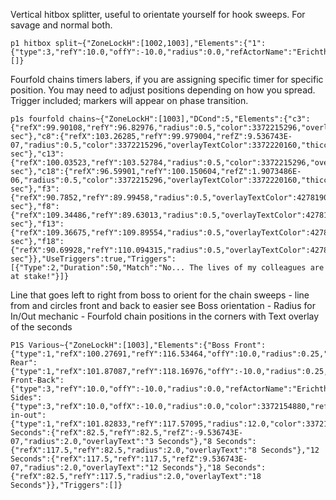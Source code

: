 Vertical hitbox splitter, useful to orientate yourself for hook sweeps. For savage and normal both.
```
p1 hitbox split~{"ZoneLockH":[1002,1003],"Elements":{"1":{"type":3,"refY":10.0,"offY":-10.0,"radius":0.0,"refActorName":"Erichthonios","includeRotation":true,"onlyTargetable":true}},"Triggers":[]}
```

Fourfold chains timers labers, if you are assigning specific timer for specific position. You may need to adjust positions depending on how you spread. Trigger included; markers will appear on phase transition.
```
p1s fourfold chains~{"ZoneLockH":[1003],"DCond":5,"Elements":{"c3":{"refX":99.90108,"refY":96.82976,"radius":0.5,"color":3372215296,"overlayTextColor":3372220160,"thicc":0.0,"overlayText":"3 sec"},"c8":{"refX":103.26285,"refY":99.979004,"refZ":9.536743E-07,"radius":0.5,"color":3372215296,"overlayTextColor":3372220160,"thicc":0.0,"overlayText":"8 sec"},"c13":{"refX":100.03523,"refY":103.52784,"radius":0.5,"color":3372215296,"overlayTextColor":3372220160,"thicc":0.0,"overlayText":"13 sec"},"c18":{"refX":96.59901,"refY":100.150604,"refZ":1.9073486E-06,"radius":0.5,"color":3372215296,"overlayTextColor":3372220160,"thicc":0.0,"overlayText":"18 sec"},"f3":{"refX":90.7852,"refY":89.99458,"radius":0.5,"overlayTextColor":4278190335,"thicc":0.0,"overlayText":"3 sec"},"f8":{"refX":109.34486,"refY":89.63013,"radius":0.5,"overlayTextColor":4278190335,"thicc":0.0,"overlayText":"8 sec"},"f13":{"refX":109.36675,"refY":109.89554,"radius":0.5,"overlayTextColor":4278190335,"thicc":0.0,"overlayText":"13 sec"},"f18":{"refX":90.69928,"refY":110.094315,"radius":0.5,"overlayTextColor":4278190335,"thicc":0.0,"overlayText":"18 sec"}},"UseTriggers":true,"Triggers":[{"Type":2,"Duration":50,"Match":"No... The lives of my colleagues are at stake!"}]}
```
Line that goes left to right from boss to orient for the chain sweeps - line from and circles front and back to easier see Boss orientation - Radius for In/Out mechanic - Fourfold chain positions in the corners with Text overlay of the seconds
```
P1S Various~{"ZoneLockH":[1003],"Elements":{"Boss Front":{"type":1,"refX":100.27691,"refY":116.53464,"offY":10.0,"radius":0.25,"refActorName":"Erichthonios","includeRotation":true,"onlyTargetable":true,"onlyVisible":true},"Boss Rear":{"type":1,"refX":101.87087,"refY":118.16976,"offY":-10.0,"radius":0.25,"color":3372154880,"refActorName":"Erichthonios","includeRotation":true,"onlyTargetable":true,"onlyVisible":true},"Boss Front-Back":{"type":3,"refY":10.0,"offY":-10.0,"radius":0.0,"refActorName":"Erichthonios","includeRotation":true,"onlyTargetable":true,"onlyVisible":true},"Boss Sides":{"type":3,"refX":10.0,"offX":-10.0,"radius":0.0,"color":3372154880,"refActorName":"Erichthonios","includeRotation":true,"onlyTargetable":true,"onlyVisible":true},"Boss in-out":{"type":1,"refX":101.82833,"refY":117.57095,"radius":12.0,"color":3372155135,"refActorName":"Erichthonios","onlyTargetable":true,"onlyVisible":true},"3 Seconds":{"refX":82.5,"refY":82.5,"refZ":-9.536743E-07,"radius":2.0,"overlayText":"3 Seconds"},"8 Seconds":{"refX":117.5,"refY":82.5,"radius":2.0,"overlayText":"8 Seconds"},"12 Seconds":{"refX":117.5,"refY":117.5,"refZ":9.536743E-07,"radius":2.0,"overlayText":"12 Seconds"},"18 Seconds":{"refX":82.5,"refY":117.5,"radius":2.0,"overlayText":"18 Seconds"}},"Triggers":[]}
```
